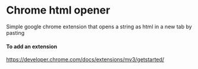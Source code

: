 # Chrome html opener

Simple google chrome extension that opens a string as html in a new tab by pasting

#### To add an extension
https://developer.chrome.com/docs/extensions/mv3/getstarted/
